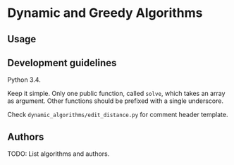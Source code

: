 # Dynamic and Greedy Algorithms 

## Usage

## Development guidelines

Python 3.4.

Keep it simple. Only one public function, called `solve`, which takes an array as argument. 
Other functions should be prefixed with a single underscore.

Check `dynamic_algorithms/edit_distance.py` for comment header template.

## Authors

TODO: List algorithms and authors.